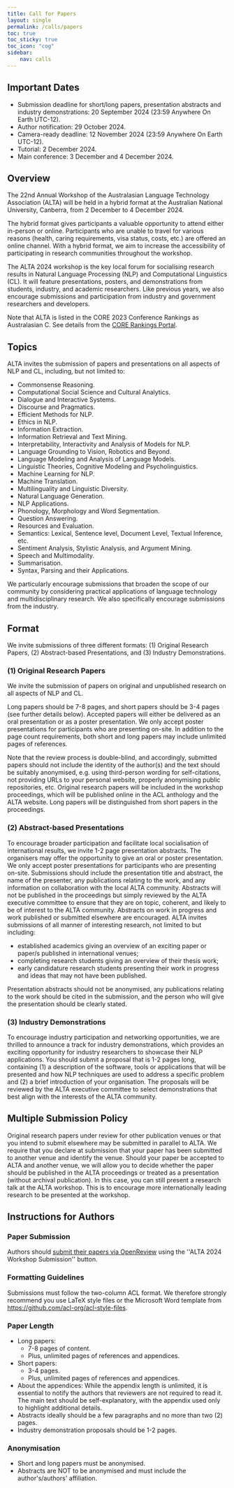 ```yaml
---
title: Call for Papers
layout: single
permalink: /calls/papers
toc: true
toc_sticky: true
toc_icon: "cog"
sidebar: 
    nav: calls
---
```


## Important Dates
- Submission deadline for short/long papers, presentation abstracts and industry demonstrations: 20 September 2024 (23:59 Anywhere On Earth UTC-12).
- Author notification: 29 October 2024.
- Camera-ready deadline: 12 November 2024 (23:59 Anywhere On Earth UTC-12).
- Tutorial: 2 December 2024.
- Main conference: 3 December and 4 December 2024.


## Overview
The 22nd Annual Workshop of the Australasian Language Technology Association (ALTA) will be held in a hybrid format at the Australian National University, Canberra, from 2 December to 4 December 2024.

The hybrid format gives participants a valuable opportunity to attend either in-person or online.  Participants who are unable to travel for various reasons (health, caring requirements, visa status, costs, etc.) are offered an online channel. With a hybrid format, we aim to increase the accessibility of participating in research communities throughout the workshop.

The ALTA 2024 workshop is the key local forum for socialising research results in Natural Language Processing (NLP) and Computational Linguistics (CL). It will feature presentations, posters, and demonstrations from students, industry, and academic researchers. Like previous years, we also encourage submissions and participation from industry and government researchers and developers.

Note that ALTA is listed in the CORE 2023 Conference Rankings as Australasian C. See details from the [CORE Rankings Portal](https://www.core.edu.au/conference-portal).


## Topics
ALTA invites the submission of papers and presentations on all aspects of NLP and CL, including, but not limited to:

- Commonsense Reasoning.
- Computational Social Science and Cultural Analytics.
- Dialogue and Interactive Systems.
- Discourse and Pragmatics.
- Efficient Methods for NLP.
- Ethics in NLP.
- Information Extraction.
- Information Retrieval and Text Mining.
- Interpretability, Interactivity and Analysis of Models for NLP.
- Language Grounding to Vision, Robotics and Beyond.
- Language Modeling and Analysis of Language Models.
- Linguistic Theories, Cognitive Modeling and Psycholinguistics.
- Machine Learning for NLP.
- Machine Translation.
- Multilinguality and Linguistic Diversity.
- Natural Language Generation.
- NLP Applications.
- Phonology, Morphology and Word Segmentation.
- Question Answering.
- Resources and Evaluation.
- Semantics: Lexical, Sentence level, Document Level, Textual Inference, etc.
- Sentiment Analysis, Stylistic Analysis, and Argument Mining.
- Speech and Multimodality.
- Summarisation.
- Syntax, Parsing and their Applications.

We particularly encourage submissions that broaden the scope of our community by considering practical applications of language technology and multidisciplinary research. We also specifically encourage submissions from the industry.


## Format
We invite submissions of three different formats: (1) Original Research Papers, (2) Abstract-based Presentations, and (3) Industry Demonstrations.

### (1) Original Research Papers
We invite the submission of papers on original and unpublished research on all aspects of NLP and CL.

Long papers should be 7-8 pages, and short papers should be 3-4 pages (see further details below). Accepted papers will either be delivered as an oral presentation or as a poster presentation. We only accept poster presentations for participants who are presenting on-site. In addition to the page count requirements, both short and long papers may include unlimited pages of references.

Note that the review process is double-blind, and accordingly, submitted papers should not include the identity of the author(s) and the text should be suitably anonymised, e.g. using third-person wording for self-citations, not providing URLs to your personal website, properly anonymising public repositories, etc. Original research papers will be included in the workshop proceedings, which will be published online in the ACL anthology and the ALTA website. Long papers will be distinguished from short papers in the proceedings.

### (2) Abstract-based Presentations
To encourage broader participation and facilitate local socialisation of international results, we invite 1-2 page presentation abstracts. The organisers may offer the opportunity to give an oral or poster presentation. We only accept poster presentations for participants who are presenting on-site. Submissions should include the presentation title and abstract, the name of the presenter, any publications relating to the work, and any information on collaboration with the local ALTA community. Abstracts will not be published in the proceedings but simply reviewed by the ALTA executive committee to ensure that they are on topic, coherent, and likely to be of interest to the ALTA community. Abstracts on work in progress and work published or submitted elsewhere are encouraged. ALTA invites submissions of all manner of interesting research, not limited to but including:
- established academics giving an overview of an exciting paper or paper/s published in international venues;
- completing research students giving an overview of their thesis work;
- early candidature research students presenting their work in progress and ideas that may not have been published.

Presentation abstracts should not be anonymised, any publications relating to the work should be cited in the submission, and the person who will give the presentation should be clearly stated.

### (3) Industry Demonstrations
To encourage industry participation and networking opportunities, we are thrilled to announce a track for industry demonstrations, which provides an exciting opportunity for industry researchers to showcase their NLP applications. You should submit a proposal that is 1-2 pages long, containing (1) a description of the software, tools or applications that will be presented and how NLP techniques are used to address a specific problem and (2) a brief introduction of your organisation. The proposals will be reviewed by the ALTA executive committee to select demonstrations that best align with the interests of the ALTA community.

## Multiple Submission Policy
Original research papers under review for other publication venues or that you intend to submit elsewhere may be submitted in parallel to ALTA. We require that you declare at submission that your paper has been submitted to another venue and identify the venue. Should your paper be accepted to ALTA and another venue, we will allow you to decide whether the paper should be published in the ALTA proceedings or treated as a presentation (without archival publication). In this case, you can still present a research talk at the ALTA workshop. This is to encourage more internationally leading research to be presented at the workshop.


## Instructions for Authors

### Paper Submission
Authors should [submit their papers via OpenReview](https://openreview.net/group?id=ALTA.asn.au/2024/Workshop) using the ''ALTA 2024 Workshop Submission'' button.

### Formatting Guidelines
Submissions must follow the two-column ACL format. We therefore strongly recommend you use LaTeX style files or the Microsoft Word template from <https://github.com/acl-org/acl-style-files>.

### Paper Length
- Long papers:
  - 7-8 pages of content.
  - Plus, unlimited pages of references and appendices.
- Short papers:
  - 3-4 pages.
  - Plus, unlimited pages of references and appendices.
- About the appendices: While the appendix length is unlimited, it is essential to notify the authors that reviewers are not required to read it. The main text should be self-explanatory, with the appendix used only to highlight additional details.
- Abstracts ideally should be a few paragraphs and no more than two (2) pages.
- Industry demonstration proposals should be 1-2 pages.

### Anonymisation
- Short and long papers must be anonymised.
- Abstracts are NOT to be anonymised and must include the author's/authors' affiliation.
